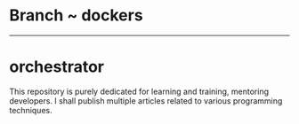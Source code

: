 # Branch ~ dockers
******************
# orchestrator
This repository is purely dedicated for learning and training, mentoring developers. I shall publish multiple articles related to various programming techniques.
